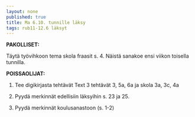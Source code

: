 ```yaml
---
layout: none
published: true
title: Ma 6.10. tunnille läksy
tags: rub11-12.6 läksyt
---
```

**PAKOLLISET:**

Täytä työvihkoon tema skola fraasit s. 4. Näistä sanakoe ensi viikon toisella tunnilla.

**POISSAOLIJAT:**

1. Tee digikirjasta tehtävät Text 3 tehtävät 3, 5a, 6a ja skola 3a, 3c, 4a

2. Pyydä merkinnät edellisiin läksyihin s. 23 ja 25.

3. Pyydä merkinnät koulusanastoon (s. 1-2)


